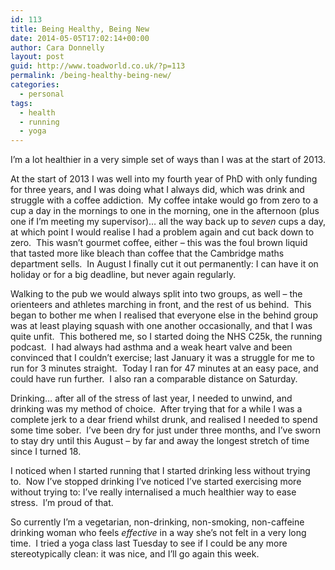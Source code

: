 ```yaml
---
id: 113
title: Being Healthy, Being New
date: 2014-05-05T17:02:14+00:00
author: Cara Donnelly
layout: post
guid: http://www.toadworld.co.uk/?p=113
permalink: /being-healthy-being-new/
categories:
  - personal
tags:
  - health
  - running
  - yoga
---
```

I&#8217;m a lot healthier in a very simple set of ways than I was at the start of 2013.

At the start of 2013 I was well into my fourth year of PhD with only funding for three years, and I was doing what I always did, which was drink and struggle with a coffee addiction.  My coffee intake would go from zero to a cup a day in the mornings to one in the morning, one in the afternoon (plus one if I&#8217;m meeting my supervisor)&#8230; all the way back up to _seven_ cups a day, at which point I would realise I had a problem again and cut back down to zero.  This wasn&#8217;t gourmet coffee, either &#8211; this was the foul brown liquid that tasted more like bleach than coffee that the Cambridge maths department sells.  In August I finally cut it out permanently: I can have it on holiday or for a big deadline, but never again regularly.

Walking to the pub we would always split into two groups, as well &#8211; the orienteers and athletes marching in front, and the rest of us behind.  This began to bother me when I realised that everyone else in the behind group was at least playing squash with one another occasionally, and that I was quite unfit.  This bothered me, so I started doing the NHS C25k, the running podcast.  I had always had asthma and a weak heart valve and been convinced that I couldn&#8217;t exercise; last January it was a struggle for me to run for 3 minutes straight.  Today I ran for 47 minutes at an easy pace, and could have run further.  I also ran a comparable distance on Saturday.

Drinking&#8230; after all of the stress of last year, I needed to unwind, and drinking was my method of choice.  After trying that for a while I was a complete jerk to a dear friend whilst drunk, and realised I needed to spend some time sober.  I&#8217;ve been dry for just under three months, and I&#8217;ve sworn to stay dry until this August &#8211; by far and away the longest stretch of time since I turned 18.

I noticed when I started running that I started drinking less without trying to.  Now I&#8217;ve stopped drinking I&#8217;ve noticed I&#8217;ve started exercising more without trying to: I&#8217;ve really internalised a much healthier way to ease stress.  I&#8217;m proud of that.

So currently I&#8217;m a vegetarian, non-drinking, non-smoking, non-caffeine drinking woman who feels _effective_ in a way she&#8217;s not felt in a very long time.  I tried a yoga class last Tuesday to see if I could be any more stereotypically clean: it was nice, and I&#8217;ll go again this week.